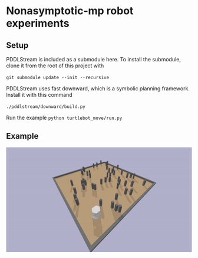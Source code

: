 # Nonasymptotic-mp robot experiments

## Setup
PDDLStream is included as a submodule here. To install the submodule, clone it from the root of this project with

``git submodule update --init --recursive``

PDDLStream uses fast downward, which is a symbolic planning framework. Install it with this command

``./pddlstream/downward/build.py``

Run the example
``python turtlebot_move/run.py``

## Example

![Simple plan](./simple_plan.gif)
